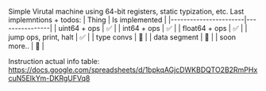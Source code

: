 Simple Virutal machine using 64-bit registers, static typization, etc.
Last implemntions + todos:
| Thing                 | Is implemented |
|-----------------------|----------------|
| uint64 + ops          | ✅              |
| int64 + ops           | ✅              |
| float64 + ops         | ✅              |
| jump ops, print, halt | ✅              |
| type convs            | 🔴              |
| data segment          | 🔴              |
| soon more..           | 🔴              |

Instruction actual info table: https://docs.google.com/spreadsheets/d/1bpkqAGjcDWKBDQTO2B2RmPHxcuN5EIkYm-DKRgUFVq8
